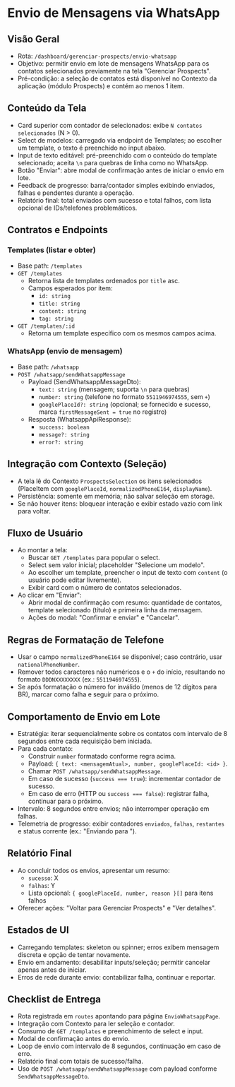 # Envio de Mensagens via WhatsApp

## Visão Geral
- Rota: `/dashboard/gerenciar-prospects/envio-whatsapp`
- Objetivo: permitir envio em lote de mensagens WhatsApp para os contatos selecionados previamente na tela "Gerenciar Prospects".
- Pré-condição: a seleção de contatos está disponível no Contexto da aplicação (módulo Prospects) e contém ao menos 1 item.

## Conteúdo da Tela
- Card superior com contador de selecionados: exibe `N contatos selecionados` (N > 0).
- Select de modelos: carregado via endpoint de Templates; ao escolher um template, o texto é preenchido no input abaixo.
- Input de texto editável: pré-preenchido com o conteúdo do template selecionado; aceita `\n` para quebras de linha como no WhatsApp.
- Botão "Enviar": abre modal de confirmação antes de iniciar o envio em lote.
- Feedback de progresso: barra/contador simples exibindo enviados, falhas e pendentes durante a operação.
- Relatório final: total enviados com sucesso e total falhos, com lista opcional de IDs/telefones problemáticos.

## Contratos e Endpoints

### Templates (listar e obter)
- Base path: `/templates`
- `GET /templates`
  - Retorna lista de templates ordenados por `title` asc.
  - Campos esperados por item:
    - `id: string`
    - `title: string`
    - `content: string`
    - `tag: string`
- `GET /templates/:id`
  - Retorna um template específico com os mesmos campos acima.

### WhatsApp (envio de mensagem)
- Base path: `/whatsapp`
- `POST /whatsapp/sendWhatsappMessage`
  - Payload (SendWhatsappMessageDto):
    - `text: string` (mensagem; suporta `\n` para quebras)
    - `number: string` (telefone no formato `5511946974555`, sem `+`)
    - `googlePlaceId?: string` (opcional; se fornecido e sucesso, marca `firstMessageSent = true` no registro)
  - Resposta (WhatsappApiResponse):
    - `success: boolean`
    - `message?: string`
    - `error?: string`

## Integração com Contexto (Seleção)
- A tela lê do Contexto `ProspectsSelection` os itens selecionados (PlaceItem com `googlePlaceId`, `normalizedPhoneE164`, `displayName`).
- Persistência: somente em memória; não salvar seleção em storage.
- Se não houver itens: bloquear interação e exibir estado vazio com link para voltar.

## Fluxo de Usuário
- Ao montar a tela:
  - Buscar `GET /templates` para popular o select.
  - Select sem valor inicial; placeholder "Selecione um modelo".
  - Ao escolher um template, preencher o input de texto com `content` (o usuário pode editar livremente).
  - Exibir card com o número de contatos selecionados.
- Ao clicar em "Enviar":
  - Abrir modal de confirmação com resumo: quantidade de contatos, template selecionado (título) e primeira linha da mensagem.
  - Ações do modal: "Confirmar e enviar" e "Cancelar".

## Regras de Formatação de Telefone
- Usar o campo `normalizedPhoneE164` se disponível; caso contrário, usar `nationalPhoneNumber`.
- Remover todos caracteres não numéricos e o `+` do início, resultando no formato `DDDNXXXXXXXX` (ex.: `5511946974555`).
- Se após formatação o número for inválido (menos de 12 dígitos para BR), marcar como falha e seguir para o próximo.

## Comportamento de Envio em Lote
- Estratégia: iterar sequencialmente sobre os contatos com intervalo de 8 segundos entre cada requisição bem iniciada.
- Para cada contato:
  - Construir `number` formatado conforme regra acima.
  - Payload: `{ text: <mensagemAtual>, number, googlePlaceId: <id> }`.
  - Chamar `POST /whatsapp/sendWhatsappMessage`.
  - Em caso de sucesso (`success === true`): incrementar contador de sucesso.
  - Em caso de erro (HTTP ou `success === false`): registrar falha, continuar para o próximo.
- Intervalo: 8 segundos entre envios; não interromper operação em falhas.
- Telemetria de progresso: exibir contadores `enviados`, `falhas`, `restantes` e status corrente (ex.: "Enviando para <displayName>").

## Relatório Final
- Ao concluir todos os envios, apresentar um resumo:
  - `sucesso`: X
  - `falhas`: Y
  - Lista opcional: `{ googlePlaceId, number, reason }[]` para itens falhos
- Oferecer ações: "Voltar para Gerenciar Prospects" e "Ver detalhes".

## Estados de UI
- Carregando templates: skeleton ou spinner; erros exibem mensagem discreta e opção de tentar novamente.
- Envio em andamento: desabilitar inputs/seleção; permitir cancelar apenas antes de iniciar.
- Erros de rede durante envio: contabilizar falha, continuar e reportar.

## Checklist de Entrega
- Rota registrada em `routes` apontando para página `EnvioWhatsappPage`.
- Integração com Contexto para ler seleção e contador.
- Consumo de `GET /templates` e preenchimento de select e input.
- Modal de confirmação antes do envio.
- Loop de envio com intervalo de 8 segundos, continuação em caso de erro.
- Relatório final com totais de sucesso/falha.
- Uso de `POST /whatsapp/sendWhatsappMessage` com payload conforme `SendWhatsappMessageDto`.